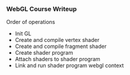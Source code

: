 ### WebGL Course Writeup
Order of operations
* Init GL
* Create and compile vertex shader
* Create and compile fragment shader
* Create shader program
* Attach shaders to shader program
* Link and run shader program webgl context
